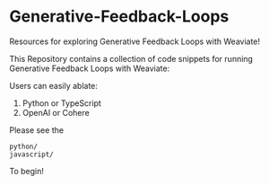 # Generative-Feedback-Loops
Resources for exploring Generative Feedback Loops with Weaviate!

This Repository contains a collection of code snippets for running Generative Feedback Loops with Weaviate:

Users can easily ablate:
1. Python or TypeScript
2. OpenAI or Cohere

Please see the

```
python/
javascript/
```

To begin!
